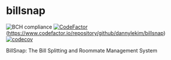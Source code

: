 # billsnap 
![BCH compliance](https://bettercodehub.com/edge/badge/dannylekim/billsnap?branch=develop&token=0d87e307153724f90e74a95254e4fd924d8269be) [![CodeFactor](https://www.codefactor.io/repository/github/dannylekim/billsnap/badge?s=d03236e11106ad11acbf82ea016e056275ba27fb)](https://www.codefactor.io/repository/github/dannylekim/billsnap)(https://www.codefactor.io/repository/github/dannylekim/billsnap) [![codecov](https://codecov.io/gh/dannylekim/billsnap/branch/develop/graph/badge.svg?token=XP6BVqx6XT)](https://codecov.io/gh/dannylekim/billsnap)

BillSnap: The Bill Splitting and Roommate Management System 
